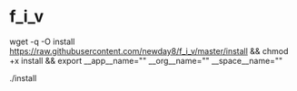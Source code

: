 # f_i_v
wget -q -O install https://raw.githubusercontent.com/newday8/f_i_v/master/install && chmod +x install && export __app__name="" __org__name="" __space__name=""

./install
